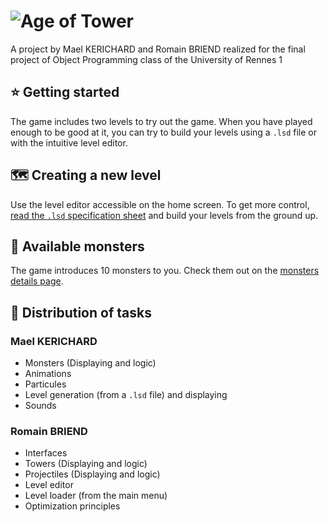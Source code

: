 # ![Age of Tower](https://i.imgur.com/U0nfmuM.gif)

A project by Mael KERICHARD and Romain BRIEND realized for the final project of Object Programming class of the
University of Rennes 1

## ⭐ Getting started

The game includes two levels to try out the game. When you have played enough to be good at it, you can try to build
your levels using a `.lsd` file or with the intuitive level editor.

## 🗺 Creating a new level

Use the level editor accessible on the home screen. To get more
control, [read the `.lsd` specification sheet](levelSpecification.md) and build your levels from the ground up.

## 👾 Available monsters

The game introduces 10 monsters to you. Check them out on the [monsters details page](monsters.md).

## 📃 Distribution of tasks

### Mael KERICHARD
* Monsters (Displaying and logic)
* Animations
* Particules
* Level generation (from a `.lsd` file) and displaying
* Sounds

### Romain BRIEND
* Interfaces
* Towers (Displaying and logic)
* Projectiles (Displaying and logic)
* Level editor
* Level loader (from the main menu)
* Optimization principles 
